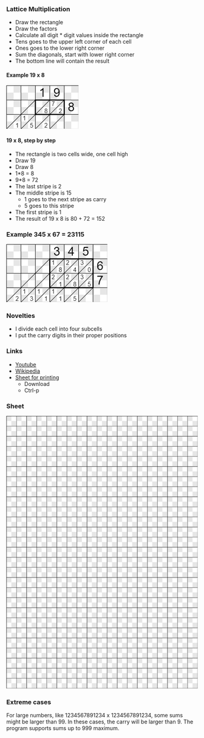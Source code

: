 ### Lattice Multiplication

* Draw the rectangle
* Draw the factors
* Calculate all digit * digit values inside the rectangle
* Tens goes to the upper left corner of each cell
* Ones goes to the lower right corner
* Sum the diagonals, start with lower right corner
* The bottom line will contain the result

#### Example 19 x 8

![19x8](19x8.bmp)

#### 19 x 8, step by step

* The rectangle is two cells wide, one cell high
* Draw 19
* Draw 8
* 1*8 = 8
* 9*8 = 72
* The last stripe is 2
* The middle stripe is 15
	* 1 goes to the next stripe as carry
	* 5 goes to this stripe
* The first stripe is 1
* The result of 19 x 8 is 80 + 72 = 152

### Example 345 x 67 = 23115

![345x67](345x67.bmp)

### Novelties

* I divide each cell into four subcells
* I put the carry digits in their proper positions

### Links

* [Youtube](https://www.youtube.com/watch?v=x2UG0YzT2UA)
* [Wikipedia](https://en.wikipedia.org/wiki/Lattice_multiplication)
* [Sheet for printing](lattice.bmp)
	* Download
	* Ctrl-p

### Sheet
![Lattice](lattice.bmp)

### Extreme cases
For large numbers, like 1234567891234 x 1234567891234, some sums might be larger than 99. In these cases, the carry will be larger than 9.
The program supports sums up to 999 maximum.
